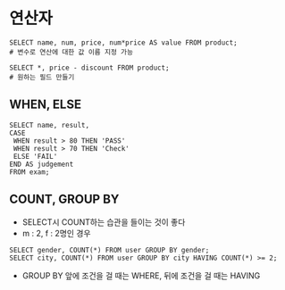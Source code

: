 # 연산자

```
SELECT name, num, price, num*price AS value FROM product;
# 변수로 연산에 대한 값 이름 지정 가능

SELECT *, price - discount FROM product;
# 원하는 필드 만들기
```

## WHEN, ELSE

```
SELECT name, result,
CASE
 WHEN result > 80 THEN 'PASS'
 WHEN result > 70 THEN 'Check'
 ELSE 'FAIL'
END AS judgement
FROM exam;
```

## COUNT, GROUP BY

- SELECT시 COUNT하는 습관을 들이는 것이 좋다
- m : 2, f : 2명인 경우

```
SELECT gender, COUNT(*) FROM user GROUP BY gender;
SELECT city, COUNT(*) FROM user GROUP BY city HAVING COUNT(*) >= 2;
```

- GROUP BY 앞에 조건을 걸 때는 WHERE, 뒤에 조건을 걸 때는 HAVING
